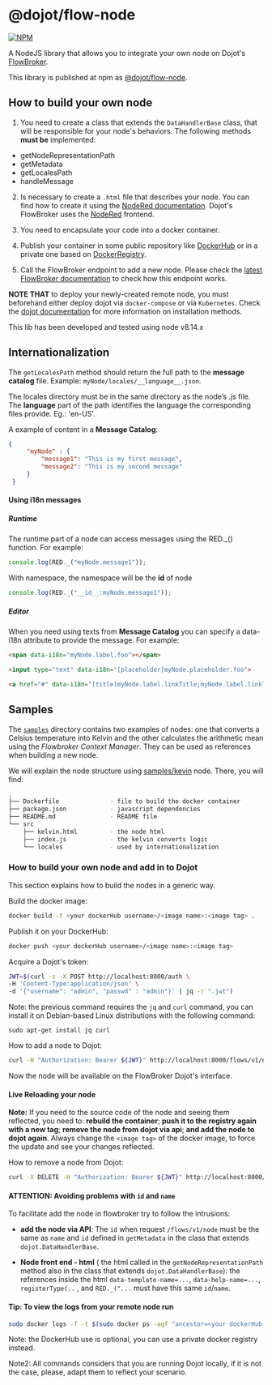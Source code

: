 # @dojot/flow-node

[![NPM](https://nodei.co/npm/@dojot/flow-node.png?mini=true)](https://npmjs.org/package/@dojot/flow-node)

A NodeJS library that allows you to integrate your own node on Dojot's [FlowBroker](https://github.com/dojot/flowbroker).

This library is published at npm as [@dojot/flow-node](https://npmjs.org/package/@dojot/flow-node).

## How to build your own node

1) You need to create a class that extends the `DataHandlerBase` class, that will be responsible for your node's behaviors. The following methods
__must be__ implemented:
  - getNodeRepresentationPath
  - getMetadata
  - getLocalesPath
  - handleMessage

2) Is necessary to create a `.html` file that describes your node. You can find how to create it using the [NodeRed documentation](https://nodered.org/docs/creating-nodes/). Dojot's FlowBroker uses the [NodeRed](https://nodered.org/) frontend.


3) You need to encapsulate your code into a docker container.

4) Publish your container in some public repository like [DockerHub](https://hub.docker.com/) or in a private one based on [DockerRegistry](https://docs.docker.com/registry).

5) Call the FlowBroker endpoint to add a new node. Please check the [latest FlowBroker documentation](https://dojot.github.io/flowbroker/apiary_latest.html) to check
how this endpoint works.


__NOTE THAT__ to deploy your newly-created remote node, you must beforehand either deploy dojot via `docker-compose` or via `Kubernetes`. Check the [dojot documentation](https://dojotdocs.readthedocs.io) for more information on installation methods.

This lib has been developed and tested using node v8.14.x

## Internationalization

The `getLocalesPath` method should return the full path to the __message catalog__ file. Example: `myNode/locales/__language__.json`.

The locales directory must be in the same directory as the node’s .js file.
The __language__ part of the path identifies the language the corresponding files provide. Eg.: 'en-US'.

A example of content in a  __Message Catalog__:

```json 
{
     "myNode" : {
         "message1": "This is my first message",
         "message2": "This is my second message"
     }
 }
```

#### Using i18n messages

##### Runtime
The runtime part of a node can access messages using the RED._() function. For example:

```javascript
console.log(RED._("myNode.message1"));
```

With namespace, the namespace will be the __id__ of node
```javascript
console.log(RED._("__id__:myNode.message1"));
```

##### Editor

When you need using texts from __Message Catalog__  you can specify a data-i18n attribute to provide the message. For example:


```html
<span data-i18n="myNode.label.foo"></span>

<input type="text" data-i18n="[placeholder]myNode.placeholder.foo">

<a href="#" data-i18n="[title]myNode.label.linkTitle;myNode.label.linkText"></a>
```

## Samples

The [`samples`](./samples) directory contains two examples of nodes: one that converts a Celsius temperature into Kelvin and the other calculates the arithmetic mean using the *Flowbroker Context Manager*. They can be used as references when building a new node.

We will explain the node structure using [samples/kevin](./samples/kevin) node. There, you will find:

``` sh
.
├── Dockerfile              - file to build the docker container
├── package.json            - javascript dependencies
├── README.md               - README file
└── src
    ├── kelvin.html         - the node html
    ├── index.js            - the kelvin converts logic
    └── locales             - used by internationalization
```

### How to build your own node and add in to Dojot

This section explains how to build the nodes in a generic way.


Build the docker image:
```sh
docker build -t <your dockerHub username>/<image name>:<image tag> .
```

Publish it on your DockerHub:
```sh
docker push <your dockerHub username>/<image name>:<image tag>
```

Acquire a Dojot's token:
```sh
JWT=$(curl -s -X POST http://localhost:8000/auth \
-H 'Content-Type:application/json' \
-d '{"username": "admin", "passwd" : "admin"}' | jq -r ".jwt")
```

Note: the previous command requires the `jq` and `curl` command, you can install it on Debian-based Linux distributions with the following command:
```
sudo apt-get install jq curl
```

How to add a node to Dojot:

```sh
curl -H "Authorization: Bearer ${JWT}" http://localhost:8000/flows/v1/node -H 'content-type: application/json' -d '{"image": "<your dockerHub username>/<node name>:<image tag>", "id":"<node name>"}'
```
Now the node will be available on the FlowBroker Dojot's interface.

#### Live Reloading your node

**Note:** If you need to the source code of the node and seeing them reflected, you need to: **rebuild the container**; **push it to the registry again with a new tag**; **remove the node from dojot via api**; **and add the node to dojot again**. Always change the `<image tag>` of the docker image, to force the update and see your changes reflected.

How to remove a node from Dojot:

```sh
curl -X DELETE -H "Authorization: Bearer ${JWT}" http://localhost:8000//flows/v1/node/<node name> -H 'content-type: application/json'
```

#### **ATTENTION**: Avoiding problems with `id` and `name`

To facilitate add the node in flowbroker try to follow the intrusions:

- **add the node via API**: The `id` when request `/flows/v1/node` must be the same as `name` and `id` defined in `getMetadata` in the class that extends `dojot.DataHandlerBase`.

- **Node front end - html** ( the html called in the `getNodeRepresentationPath` method also in the class that extends `dojot.DataHandlerBase`): the references inside the html `data-template-name=...`, `data-help-name=...`, `registerType(..` ,  and `RED._("...` must have this same `id`/`name`.

#### Tip: To view the logs from your remote node run

```sh
sudo docker logs -f -t $(sudo docker ps -aqf "ancestor=<your dockerHub username>/<node name>:<unique-id>")
```

Note: the DockerHub use is optional, you can use a private docker registry instead.

Note2: All commands considers that you are running Dojot locally, if it is not
the case, please, adapt them to reflect your scenario.

